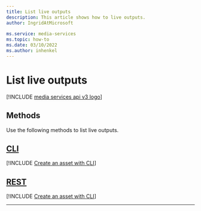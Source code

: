 ```yaml
---
title: List live outputs
description: This article shows how to live outputs.
author: IngridAtMicrosoft
 
ms.service: media-services
ms.topic: how-to
ms.date: 03/10/2022
ms.author: inhenkel
---
```


# List live outputs

[!INCLUDE [media services api v3 logo](./includes/v3-hr.md)]

## Methods

Use the following methods to list live outputs.

## [CLI](#tab/cli/)

[!INCLUDE [Create an asset with CLI](./includes/task-list-live-output-cli.md)]

## [REST](#tab/rest/)

[!INCLUDE [Create an asset with CLI](./includes/task-list-live-output-rest.md)]

---
